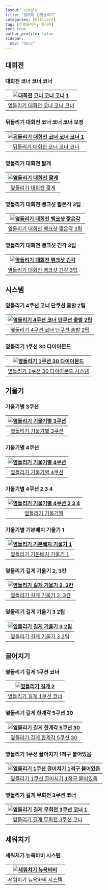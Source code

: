 ```yaml
---
layout: single
title: "갤러리 긴옆돌리기"
categories: [billiard]
tag: [긴옆돌리기, 갤러리]
toc: true
author_profile: false
sidebar:
  nav: "docs"
---
```


## 대회전

### 대회전 코너 코너 코너

| [![대회전 코너 코너 코너 1](/images/대회전_코너_코너_코너1.png)](https://docs.google.com/presentation/d/1RMGiJh9IncjcsZAr-C23gkOqWekAASUJ/edit?usp=sharing&ouid=114978849290694301670&rtpof=true&sd=true) |
| :---: |
| [옆돌리기 대회전 코너 코너 코너](https://youtu.be/aWEvKcO8yhs) |

### 뒤돌리기 대회전 코너 코너 코너 보정

| [![뒤돌리기 대회전 코너 코너 코너 1](/images/%EB%92%A4%EB%8F%8C%EB%A6%AC%EA%B8%B0%20%EB%8C%80%ED%9A%8C%EC%A0%84.png)](https://docs.google.com/presentation/d/1Dv7RLdlPUqSZpkWM5jVEakF4yUPPmtO7/edit?usp=sharing&ouid=114978849290694301670&rtpof=true&sd=true) |
| :---: |
| [뒤돌리기 대회전 코너 코너 코너](https://youtu.be/HLcXBO3khTA) |

### 옆돌리기 대회전 짧게

| [![옆돌리기 대회전 짧게](/images/%EC%98%86%EB%8F%8C%EB%A6%AC%EA%B8%B0%20%EB%8C%80%ED%9A%8C%EC%A0%84%20%EC%A7%A7%EA%B2%8C.png)](https://docs.google.com/presentation/d/1KjWIakXFYVSMTCJnQU2TX4ITmretKiw4/edit?usp=sharing&ouid=114978849290694301670&rtpof=true&sd=true) |
| :---: |
| [옆돌리기 대회전 짧게](https://youtu.be/k7tKKjc5nOI?si=1MJ1Ny-pbl7--c4y) |

### 옆돌리기 대회전 뱅크샷 짧은각 3팁

| [![옆돌리기 대회전 뱅크샷 짧은각](/images/%EC%98%86%EB%8F%8C%EB%A6%AC%EA%B8%B0%20%EB%8C%80%ED%9A%8C%EC%A0%84%20%EB%B1%85%ED%81%AC%EC%83%B7%20%EC%A7%A7%EC%9D%80%EA%B0%81.png)](https://docs.google.com/presentation/d/1HIJnQb9huT873Q1jgqL9bzgrdpZhEM1g/edit?usp=sharing&ouid=114978849290694301670&rtpof=true&sd=true) |
| :---: |
| [옆돌리기 대회전 뱅크샷 짧은각 3팁](https://youtu.be/28uBHW13JR4) |

### 옆돌리기 대회전 뱅크샷 긴각 3팁

| [![옆돌리기 대회전 뱅크샷 긴각](/images/%EC%98%86%EB%8F%8C%EB%A6%AC%EA%B8%B0%20%EB%8C%80%ED%9A%8C%EC%A0%84%20%EB%B1%85%ED%81%AC%EC%83%B7%20%EA%B8%B4%EA%B0%81.png)](https://docs.google.com/presentation/d/1CAPbOe178JYyqd5ebAw--Wiy_hL7Slh7/edit?usp=sharing&ouid=114978849290694301670&rtpof=true&sd=true) |
| :---: |
| [옆돌리기 대회전 뱅크샷 긴각 3팁](https://youtu.be/69_Qgi4zmIA) |

## 시스템

### 옆돌리기 4쿠션 코너 단쿠션 출발 2팁

| [![옆돌리기 4쿠션 코너 단쿠션 출발 2팁](/images/%EC%98%86%EB%8F%8C%EB%A6%AC%EA%B8%B0%203%EC%BF%A0%EC%85%98%20%EC%BD%94%EB%84%88%20%EB%8B%A8%EC%BF%A0%EC%85%98%20%EC%B6%9C%EB%B0%9C%202%ED%8C%81.png)](https://docs.google.com/presentation/d/1i87dxBjAfYRWN4XMpcQH_Q-wmJZepTUA/edit?usp=sharing&ouid=114978849290694301670&rtpof=true&sd=true) |
| :---: |
| [옆돌리기 4쿠션 코너 단쿠션 출발 2팁](https://youtu.be/XdfgadH1gp0) |

### 옆돌리기 1쿠션 30 다이아몬드

| [![옆돌리기 1쿠션 30 다이아몬드](/images/%EC%98%86%EB%8F%8C%EB%A6%AC%EA%B8%B0%201%EC%BF%A0%EC%85%98%2030%20%EB%8B%A4%EC%9D%B4%EC%95%84%EB%AA%AC%EB%93%9C.png)](https://docs.google.com/presentation/d/1-3c_uFhs5X_CAzimOdpvsg8-8LkdKv90/edit?usp=sharing&ouid=114978849290694301670&rtpof=true&sd=true) |
| :---: |
| [옆돌리기 1쿠션 30 다이아몬드 시스템](https://youtu.be/b8mBpwLsAI8) |

## 기울기

### 기울기별 3쿠션

| [![옆돌리기 기울기별 3쿠션](/images/%EC%98%86%EB%8F%8C%EB%A6%AC%EA%B8%B0%20%EA%B8%B8%EA%B2%8C%203%EC%BF%A0%EC%85%98.png)](https://docs.google.com/presentation/d/1uos0cDtYPkU3KPxcG2ga9QDbvopocn0E/edit?usp=sharing&ouid=114978849290694301670&rtpof=true&sd=true) |
| :---: |
| [옆돌리기 기울기별 3쿠션](https://youtu.be/itqJMs9uz88?si=HFQ24NXyoHIStHG3) |

### 기울기별 4쿠션

| [![옆돌리기 기울기별 4쿠션](/images/%EC%98%86%EB%8F%8C%EB%A6%AC%EA%B8%B0%20%EA%B8%B8%EA%B2%8C%204%EC%BF%A0%EC%85%98.png)](https://docs.google.com/presentation/d/1W2Qc8jJ-9UfKgKYtzBsFsR0IiKFoALyu/edit?usp=sharing&ouid=114978849290694301670&rtpof=true&sd=true) |
| :---: |
| [옆돌리기 기울기별 4쿠션](https://youtu.be/hpQPo_ataTs?si=RgP3pPfpkH5dxRUL) |

### 기울기별 4쿠션 2 3 4

| [![옆돌리기 기울기별 4쿠션 2 3 4](/images/%EC%98%86%EB%8F%8C%EB%A6%AC%EA%B8%B0%20%EA%B8%B0%EC%9A%B8%EA%B8%B0%EB%B3%84.png)](https://docs.google.com/presentation/d/1VYaZ1r6UUHNkqyaSrcBHNfu0OZj1CraW/edit?usp=sharing&ouid=114978849290694301670&rtpof=true&sd=true) |
| :---: |
| [옆돌리기 기울기별](https://youtu.be/55dWqeEbPU8?si=CCUHECX6F0qCuoS7) |

### 기울기별 기본배치 기울기 1

| [![옆돌리기 기본배치 기울기 1](/images/%EC%98%86%EB%8F%8C%EB%A6%AC%EA%B8%B0%20%EA%B8%B0%EB%B3%B8%20%EA%B8%B0%EC%9A%B8%EA%B8%B0%201.png)](https://docs.google.com/presentation/d/1U9-LVy_5svz2gubXTREtdqrMzyvbKnzZ/edit?usp=sharing&ouid=114978849290694301670&rtpof=true&sd=true) |
| :---: |
| [옆돌리기 기본배치 기울기 1](https://youtu.be/fwZHQwndnZk?si=wxXysS6C-O8Csmxr) |

### 옆돌리기 길게 기울기 2, 3칸

| [![옆돌리기 길게 기울기 2, 3칸](/images/옆돌리기_길게_기울기_2칸3.png)](https://docs.google.com/presentation/d/11RYuP306UCaos9SNSSGLQtFxmaPd8iUd/edit?usp=sharing&ouid=114978849290694301670&rtpof=true&sd=true) |
| :---: |
| [옆돌리기 길게 기울기 2, 3칸](https://youtu.be/LrWRKn96IT4) |

### 옆돌리기 길게 기울기 3  2팁

| [![옆돌리기 길게 기울기 3 2팁](/images/%EC%98%86%EB%8F%8C%EB%A6%AC%EA%B8%B0%20%EA%B8%B8%EA%B2%8C%20%EA%B8%B0%EC%9A%B8%EA%B8%B0%203%202%ED%8C%81.png)](https://docs.google.com/presentation/d/1DfTi_EgDVUNwf5rQPbLazs8rHgCPEq9L/edit?usp=sharing&ouid=114978849290694301670&rtpof=true&sd=true) |
| :---: |
| [옆돌리기 길게 기울기 3 2팁](https://youtu.be/OulCplIjEqk) |

## 끌어치기

### 옆돌리기 길게 1쿠션 코너

| [![옆돌리기 길게 2](/images/%EC%98%86%EB%8F%8C%EB%A6%AC%EA%B8%B0%20%EA%B8%B8%EA%B2%8C%202.png)](https://docs.google.com/presentation/d/14ks0umHd7elxZgulUGbasFCZxkR8fgcW/edit?usp=sharing&ouid=114978849290694301670&rtpof=true&sd=true) |
| :---: |
| [옆돌리기 길게 1쿠션 코너](https://youtu.be/ZGsWtzuuaAU) |

### 옆돌리기 길게 한계각 5쿠션 30

| [![옆돌리기 길게 한계각 5쿠션 30](/images/%EC%98%86%EB%8F%8C%EB%A6%AC%EA%B8%B0%20%EA%B8%B8%EA%B2%8C%20%ED%95%9C%EA%B3%84%EA%B0%81%205%EC%BF%A0%EC%85%98%2030.png)](https://docs.google.com/presentation/d/1gfrYRsvzaKpUgTrbl0xmlxRGUhvOsmLQ/edit?usp=sharing&ouid=114978849290694301670&rtpof=true&sd=true) |
| :---: |
| [옆돌리기 길게 한계각 5쿠션 30](https://youtu.be/zXzeOWCCT3A) |

### 옆돌리기 1쿠션 끌어치기 1적구 붙어있음

| [![옆돌리기 1쿠션 끌어치기 1적구 붙어있음](/images/%EC%98%86%EB%8F%8C%EB%A6%AC%EA%B8%B0%201%EC%BF%A0%EC%85%98%20%EB%81%8C%EC%96%B4%EC%B9%98%EA%B8%B0.png)](https://docs.google.com/presentation/d/1w4scLEeyiUogNOmkb7z_maPbxd_o0kfU/edit?usp=sharing&ouid=114978849290694301670&rtpof=true&sd=true) |
| :---: |
| [옆돌리기 1쿠션 끌어치기 1적구 붙어있음](https://youtu.be/hfO43kJ0VJM) |

### 옆돌리기 길게 무회전 3쿠션 코너

| [![옆돌리기 길게 무회전 3쿠션 코너 1](/images/%EC%98%86%EB%8F%8C%EB%A6%AC%EA%B8%B0%20%EA%B8%B8%EA%B2%8C%20%EB%AC%B4%ED%9A%8C%EC%A0%84%203%EC%BF%A0%EC%85%98%20%EC%BD%94%EB%84%88_1.png)](https://docs.google.com/presentation/d/1vvGtlqKZGmNPRxQT_EpPuoVvU1qzW7ez/edit?usp=sharing&ouid=114978849290694301670&rtpof=true&sd=true) 
| :---: |
| [옆돌리기 길게 무회전 3쿠션 코너](https://youtu.be/MJu1MMIg80A) |

## 세워치기

### 세워치기 뉴욕바비 시스템

| [![세워치기 뉴욕바비](/images/%EC%84%B8%EC%9B%8C%EC%B9%98%EA%B8%B0%20%EB%89%B4%EC%9A%95%EB%B0%94%EB%B9%84.png)](https://docs.google.com/presentation/d/1y78BR6XU_nQRXd73enAfQFjPWpzZO9Zc/edit?usp=sharing&ouid=114978849290694301670&rtpof=true&sd=true) |
| :---: |
| [세워치기 뉴욕바비 시스템](https://youtu.be/5wPGhcA6sHc?si=pHkZmeHMz89muByl) |

